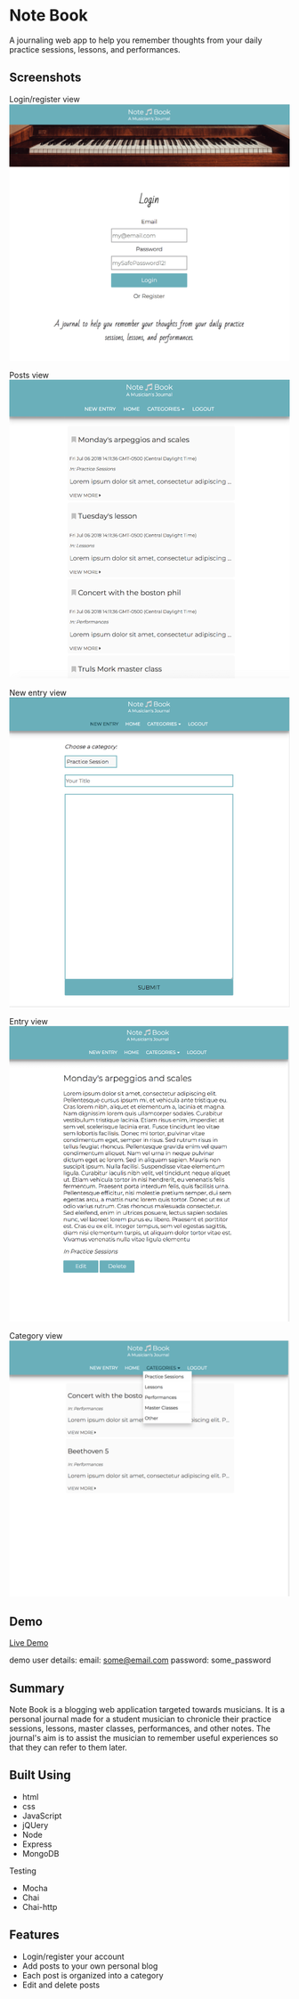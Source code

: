 # Note Book #

A journaling web app to help you remember thoughts from your daily practice sessions, lessons, and performances.

## Screenshots ##

Login/register view
![Desktop view of Key Ingredient](./public/images/login-view.png)

Posts view
![Desktop view of Key Ingredient results](./public/images/posts-view.png)

New entry view  
![Mobile view of Key Ingredient result](./public/images/new-entry-view.png)

Entry view  
![Mobile view of Key Ingredient result](./public/images/entry-view.png)

Category view
![Mobile view of Key Ingredient result](./public/images/category-view.png)


## Demo ##

[Live Demo](https://calm-escarpment-51268.herokuapp.com/)

demo user details:
email: some@email.com
password: some_password

## Summary ##

Note Book is a blogging web application targeted towards musicians. It is a personal journal made for a student musician to chronicle their practice sessions, lessons, master classes, performances, and other notes. The journal's aim is to assist the musician to remember useful experiences so that they can refer to them later. 

## Built Using ##


* html
* css
* JavaScript
* jQUery
* Node
* Express
* MongoDB

Testing
* Mocha
* Chai
* Chai-http

## Features ##


* Login/register your account
* Add posts to your own personal blog
* Each post is organized into a category
* Edit and delete posts

